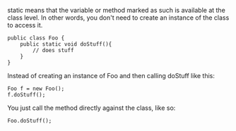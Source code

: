 static means that the variable or method marked as such is available at the class level.
In other words, you don't need to create an instance of the class to access it.

```
public class Foo {
    public static void doStuff(){
        // does stuff
    }
}

```

Instead of creating an instance of Foo and then calling doStuff like this:

```
Foo f = new Foo();
f.doStuff();
```

You just call the method directly against the class, like so:

```
Foo.doStuff();
```
